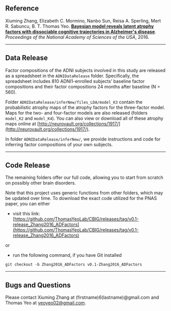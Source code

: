 ## Reference

Xiuming Zhang, Elizabeth C. Mormino, Nanbo Sun, Reisa A. Sperling, Mert R. Sabuncu, B. T. Thomas Yeo. [**Bayesian model reveals latent atrophy factors with dissociable cognitive trajectories in Alzheimer's disease**](http://dx.doi.org/10.1073/pnas.1611073113). *Proceedings of the National Academy of Sciences of the USA*, 2016.

----

## Data Release 

Factor compositions of the ADNI subjects involved in this study are released as a spreadsheet in the `ADNIDataRelease` folder. Specifically, the spreadsheet includes 810 ADNI1-enrolled subjects’ baseline factor compositions and their factor compositions 24 months after baseline (N = 560).

Folder `ADNIDataRelease/inferNew/files_LDA/model_K3` contain the probabilistic atrophy maps of the atrophy factors for the three-factor model. Maps for the two- and four-factor models are also released (folders `model_K2` and `model_K4`). You can also view or download all of these atrophy maps online at [http://neurovault.org/collections/1917/](http://neurovault.org/collections/1917/).

In folder `ADNIDataRelease/inferNew/`, we provide instructions and code for inferring factor compositions of your own subjects.

----

## Code Release

The remaining folders offer our full code, allowing you to start from scratch on possibly other brain disorders.

Note that this project uses generic functions from other folders, which may be updated over time. To download the exact code utilized for the PNAS paper, you can either

- visit this link:
[https://github.com/ThomasYeoLab/CBIG/releases/tag/v0.1-release_Zhang2016_ADFactors](https://github.com/ThomasYeoLab/CBIG/releases/tag/v0.1-release_Zhang2016_ADFactors)

or

- run the following command, if you have Git installed
 
```
git checkout -b Zhang2016_ADFactors v0.1-Zhang2016_ADFactors
```

----

## Bugs and Questions

Please contact Xiuming Zhang at (firstname)6(lastname)@gmail.com and Thomas Yeo at yeoyeo02@gmail.com.
